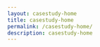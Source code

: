 ```yaml
---
layout: casestudy-home
title: casestudy-home
permalink: /casestudy-home/
description: casestudy-home
---
```

